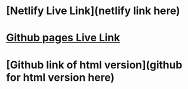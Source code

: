 # [Netlify Live Link](netlify link here)
# [Github pages Live Link](https://gahmadova.github.io/fashionBlog/)
# [Github link of html version](github for html version here)
